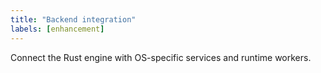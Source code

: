 ```yaml
---
title: "Backend integration"
labels: [enhancement]
---
```

Connect the Rust engine with OS-specific services and runtime workers.
